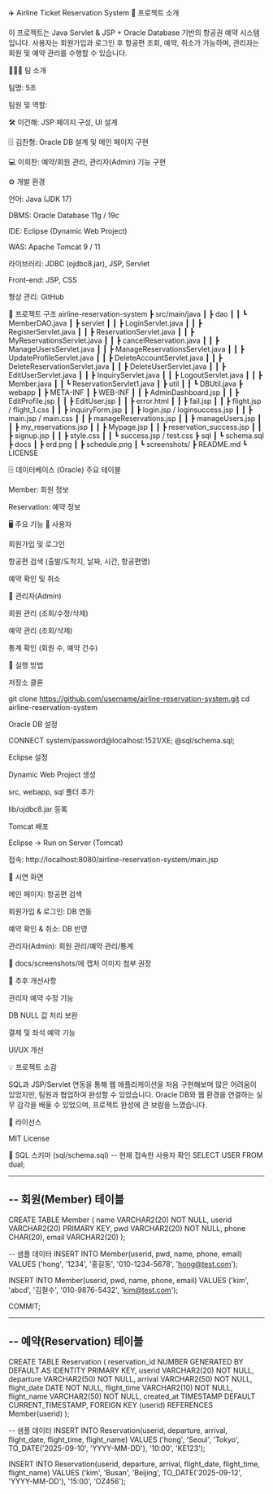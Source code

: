 ✈️ Airline Ticket Reservation System
📌 프로젝트 소개

이 프로젝트는 Java Servlet & JSP + Oracle Database 기반의 항공권 예약 시스템입니다.
사용자는 회원가입과 로그인 후 항공편 조회, 예약, 취소가 가능하며, 관리자는 회원 및 예약 관리를 수행할 수 있습니다.

👨‍👩‍👦 팀 소개

팀명: 5조

팀원 및 역할:

🛠️ 이건해: JSP 페이지 구성, UI 설계

🗄️ 김찬형: Oracle DB 설계 및 메인 페이지 구현

💻 이희찬: 예약/회원 관리, 관리자(Admin) 기능 구현

⚙️ 개발 환경

언어: Java (JDK 17)

DBMS: Oracle Database 11g / 19c

IDE: Eclipse (Dynamic Web Project)

WAS: Apache Tomcat 9 / 11

라이브러리: JDBC (ojdbc8.jar), JSP, Servlet

Front-end: JSP, CSS

형상 관리: GitHub

📂 프로젝트 구조
airline-reservation-system
 ┣ src/main/java
 ┃ ┣ dao
 ┃ ┃ ┗ MemberDAO.java
 ┃ ┣ servlet
 ┃ ┃ ┣ LoginServlet.java
 ┃ ┃ ┣ RegisterServlet.java
 ┃ ┃ ┣ ReservationServlet.java
 ┃ ┃ ┣ MyReservationsServlet.java
 ┃ ┃ ┣ cancelReservation.java
 ┃ ┃ ┣ ManageUsersServlet.java
 ┃ ┃ ┣ ManageReservationsServlet.java
 ┃ ┃ ┣ UpdateProfileServlet.java
 ┃ ┃ ┣ DeleteAccountServlet.java
 ┃ ┃ ┣ DeleteReservationServlet.java
 ┃ ┃ ┣ DeleteUserServlet.java
 ┃ ┃ ┣ EditUserServlet.java
 ┃ ┃ ┣ InquiryServlet.java
 ┃ ┃ ┣ LogoutServlet.java
 ┃ ┃ ┣ Member.java
 ┃ ┃ ┗ ReservationServlet1.java
 ┃ ┣ util
 ┃ ┃ ┗ DBUtil.java
 ┣ webapp
 ┃ ┣ META-INF
 ┃ ┣ WEB-INF
 ┃ ┃ ┣ AdminDashboard.jsp
 ┃ ┃ ┣ EditProfile.jsp
 ┃ ┃ ┣ EditUser.jsp
 ┃ ┃ ┣ error.html
 ┃ ┃ ┣ fail.jsp
 ┃ ┃ ┣ flight.jsp / flight_1.css
 ┃ ┃ ┣ inquiryForm.jsp
 ┃ ┃ ┣ login.jsp / loginsuccess.jsp
 ┃ ┃ ┣ main.jsp / main.css
 ┃ ┃ ┣ manageReservations.jsp
 ┃ ┃ ┣ manageUsers.jsp
 ┃ ┃ ┣ my_reservations.jsp
 ┃ ┃ ┣ Mypage.jsp
 ┃ ┃ ┣ reservation_success.jsp
 ┃ ┃ ┣ signup.jsp
 ┃ ┃ ┣ style.css
 ┃ ┃ ┗ success.jsp / test.css
 ┣ sql
 ┃ ┗ schema.sql
 ┣ docs
 ┃ ┣ erd.png
 ┃ ┣ schedule.png
 ┃ ┗ screenshots/
 ┣ README.md
 ┗ LICENSE

🗄️ 데이터베이스 (Oracle)
주요 테이블

Member: 회원 정보

Reservation: 예약 정보

🖥️ 주요 기능
👤 사용자

회원가입 및 로그인

항공편 검색 (출발/도착지, 날짜, 시간, 항공편명)

예약 확인 및 취소

🔑 관리자(Admin)

회원 관리 (조회/수정/삭제)

예약 관리 (조회/삭제)

통계 확인 (회원 수, 예약 건수)

🚀 실행 방법

저장소 클론

git clone https://github.com/username/airline-reservation-system.git
cd airline-reservation-system


Oracle DB 설정

CONNECT system/password@localhost:1521/XE;
@sql/schema.sql;


Eclipse 설정

Dynamic Web Project 생성

src, webapp, sql 폴더 추가

lib/ojdbc8.jar 등록

Tomcat 배포

Eclipse → Run on Server (Tomcat)

접속: http://localhost:8080/airline-reservation-system/main.jsp

🎥 시연 화면

메인 페이지: 항공편 검색

회원가입 & 로그인: DB 연동

예약 확인 & 취소: DB 반영

관리자(Admin): 회원 관리/예약 관리/통계

📂 docs/screenshots/에 캡처 이미지 첨부 권장

🔧 추후 개선사항

관리자 예약 수정 기능

DB NULL 값 처리 보완

결제 및 좌석 예약 기능

UI/UX 개선

💡 프로젝트 소감

SQL과 JSP/Servlet 연동을 통해 웹 애플리케이션을 처음 구현해보며 많은 어려움이 있었지만, 팀원과 협업하여 완성할 수 있었습니다.
Oracle DB와 웹 환경을 연결하는 실무 감각을 배울 수 있었으며, 프로젝트 완성에 큰 보람을 느꼈습니다.

📜 라이선스

MIT License

📜 SQL 스키마 (sql/schema.sql)
-- 현재 접속한 사용자 확인
SELECT USER FROM dual;

--------------------------------------------------------
-- 회원(Member) 테이블
--------------------------------------------------------
CREATE TABLE Member (
    name   VARCHAR2(20) NOT NULL,
    userid VARCHAR2(20) PRIMARY KEY,
    pwd    VARCHAR2(20) NOT NULL,
    phone  CHAR(20),
    email  VARCHAR2(20)
);

-- 샘플 데이터
INSERT INTO Member(userid, pwd, name, phone, email)
VALUES ('hong', '1234', '홍길동', '010-1234-5678', 'hong@test.com');

INSERT INTO Member(userid, pwd, name, phone, email)
VALUES ('kim', 'abcd', '김철수', '010-9876-5432', 'kim@test.com');

COMMIT;

--------------------------------------------------------
-- 예약(Reservation) 테이블
--------------------------------------------------------
CREATE TABLE Reservation (
    reservation_id NUMBER GENERATED BY DEFAULT AS IDENTITY PRIMARY KEY,
    userid         VARCHAR2(20) NOT NULL,
    departure      VARCHAR2(50) NOT NULL,
    arrival        VARCHAR2(50) NOT NULL,
    flight_date    DATE NOT NULL,
    flight_time    VARCHAR2(10) NOT NULL,
    flight_name    VARCHAR2(50) NOT NULL,
    created_at     TIMESTAMP DEFAULT CURRENT_TIMESTAMP,
    FOREIGN KEY (userid) REFERENCES Member(userid)
);

-- 샘플 데이터
INSERT INTO Reservation(userid, departure, arrival, flight_date, flight_time, flight_name)
VALUES ('hong', 'Seoul', 'Tokyo', TO_DATE('2025-09-10', 'YYYY-MM-DD'), '10:00', 'KE123');

INSERT INTO Reservation(userid, departure, arrival, flight_date, flight_time, flight_name)
VALUES ('kim', 'Busan', 'Beijing', TO_DATE('2025-09-12', 'YYYY-MM-DD'), '15:00', 'OZ456');
